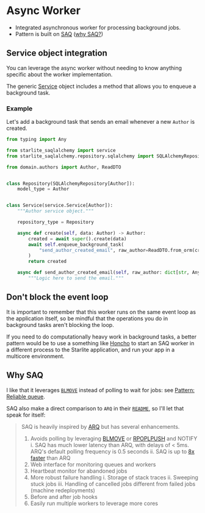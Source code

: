 # Async Worker

- Integrated asynchronous worker for processing background jobs.
- Pattern is built on [SAQ](https://github.com/tobymao/saq) ([why SAQ?](#why-saq))

## Service object integration

You can leverage the async worker without needing to know anything specific about the worker
implementation.

The generic [Service](../reference/starlite_saqlalchemy/service/#starlite_saqlalchemy.service.Service)
object includes a method that allows you to enqueue a background task.

### Example

Let's add a background task that sends an email whenever a new `Author` is created.

```python
from typing import Any

from starlite_saqlalchemy import service
from starlite_saqlalchemy.repository.sqlalchemy import SQLAlchemyRepository

from domain.authors import Author, ReadDTO


class Repository(SQLAlchemyRepository[Author]):
    model_type = Author


class Service(service.Service[Author]):
    """Author service object."""

    repository_type = Repository

    async def create(self, data: Author) -> Author:
        created = await super().create(data)
        await self.enqueue_background_task(
            "send_author_created_email", raw_author=ReadDTO.from_orm(created).dict()
        )
        return created

    async def send_author_created_email(self, raw_author: dict[str, Any]) -> None:
        """Logic here to send the email."""
```

## Don't block the event loop

It is important to remember that this worker runs on the same event loop as the application itself,
so be mindful that the operations you do in background tasks aren't blocking the loop.

If you need to do computationally heavy work in background tasks, a better pattern would be to use a
something like [Honcho](https://honcho.readthedocs.io/en/latest/) to start an SAQ worker in a
different process to the Starlite application, and run your app in a multicore environment.

## Why SAQ

I like that it leverages [`BLMOVE`](https://redis.io/commands/blmove/) instead of polling to wait
for jobs: see [Pattern: Reliable queue](https://redis.io/commands/lmove/).

SAQ also make a direct comparison to `ARQ` in their
[`README`](https://github.com/tobymao/saq/blob/master/README.md#comparison-to-arq), so I'll let that
speak for itself:

> SAQ is heavily inspired by [ARQ](https://github.com/samuelcolvin/arq) but has several
> enhancements.
>
> 1. Avoids polling by leveraging [BLMOVE](https://redis.io/commands/blmove) or
>    [RPOPLPUSH](https://redis.io/commands/rpoplpush) and NOTIFY
>     i. SAQ has much lower latency than ARQ, with delays of < 5ms. ARQ's default polling frequency
>        is 0.5 seconds
>     ii. SAQ is up to [8x faster](benchmarks) than ARQ
> 2. Web interface for monitoring queues and workers
> 3. Heartbeat monitor for abandoned jobs
> 4. More robust failure handling
>     i. Storage of stack traces
>     ii. Sweeping stuck jobs
>     iii. Handling of cancelled jobs different from failed jobs (machine redeployments)
> 5. Before and after job hooks
> 6. Easily run multiple workers to leverage more cores
